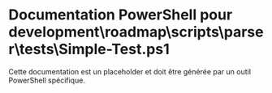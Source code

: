 # Documentation PowerShell pour development\roadmap\scripts\parser\tests\Simple-Test.ps1

Cette documentation est un placeholder et doit être générée par un outil PowerShell spécifique.
